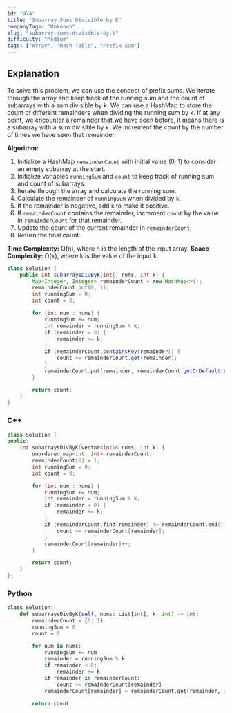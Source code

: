 ```yaml
---
id: "974"
title: "Subarray Sums Divisible by K"
companyTags: "Unknown"
slug: "subarray-sums-divisible-by-k"
difficulty: "Medium"
tags: ["Array", "Hash Table", "Prefix Sum"]
---
```


## Explanation

To solve this problem, we can use the concept of prefix sums. We iterate through the array and keep track of the running sum and the count of subarrays with a sum divisible by k. We can use a HashMap to store the count of different remainders when dividing the running sum by k. If at any point, we encounter a remainder that we have seen before, it means there is a subarray with a sum divisible by k. We increment the count by the number of times we have seen that remainder.

**Algorithm:**
1. Initialize a HashMap `remainderCount` with initial value (0, 1) to consider an empty subarray at the start.
2. Initialize variables `runningSum` and `count` to keep track of running sum and count of subarrays.
3. Iterate through the array and calculate the running sum.
4. Calculate the remainder of `runningSum` when divided by `k`.
5. If the remainder is negative, add `k` to make it positive.
6. If `remainderCount` contains the remainder, increment `count` by the value in `remainderCount` for that remainder.
7. Update the count of the current remainder in `remainderCount`.
8. Return the final count.

**Time Complexity:** O(n), where n is the length of the input array.
**Space Complexity:** O(k), where k is the value of the input k.
```java
class Solution {
    public int subarraysDivByK(int[] nums, int k) {
        Map<Integer, Integer> remainderCount = new HashMap<>();
        remainderCount.put(0, 1);
        int runningSum = 0;
        int count = 0;

        for (int num : nums) {
            runningSum += num;
            int remainder = runningSum % k;
            if (remainder < 0) {
                remainder += k;
            }
            if (remainderCount.containsKey(remainder)) {
                count += remainderCount.get(remainder);
            }
            remainderCount.put(remainder, remainderCount.getOrDefault(remainder, 0) + 1);
        }

        return count;
    }
}
```

### C++
```cpp
class Solution {
public:
    int subarraysDivByK(vector<int>& nums, int k) {
        unordered_map<int, int> remainderCount;
        remainderCount[0] = 1;
        int runningSum = 0;
        int count = 0;

        for (int num : nums) {
            runningSum += num;
            int remainder = runningSum % k;
            if (remainder < 0) {
                remainder += k;
            }
            if (remainderCount.find(remainder) != remainderCount.end()) {
                count += remainderCount[remainder];
            }
            remainderCount[remainder]++;
        }

        return count;
    }
};
```

### Python
```python
class Solution:
    def subarraysDivByK(self, nums: List[int], k: int) -> int:
        remainderCount = {0: 1}
        runningSum = 0
        count = 0

        for num in nums:
            runningSum += num
            remainder = runningSum % k
            if remainder < 0:
                remainder += k
            if remainder in remainderCount:
                count += remainderCount[remainder]
            remainderCount[remainder] = remainderCount.get(remainder, 0) + 1

        return count
```